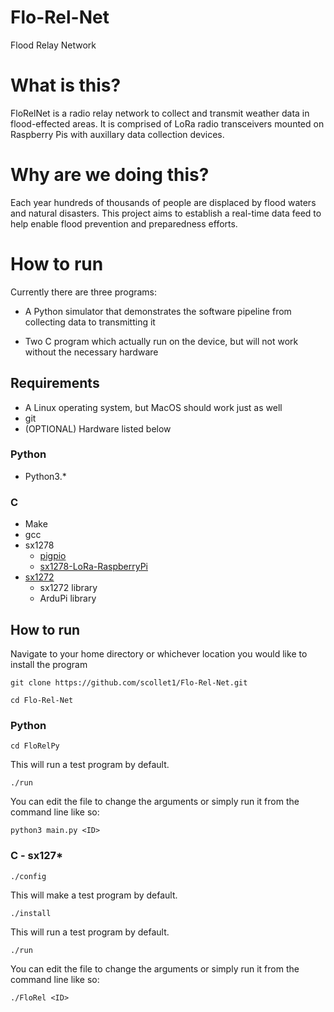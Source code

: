 # Flo-Rel-Net
Flood Relay Network

# What is this?

FloRelNet is a radio relay network to collect and transmit weather data in flood-effected areas. It is comprised of LoRa radio transceivers mounted on Raspberry Pis with auxillary data collection devices.


# Why are we doing this?

Each year hundreds of thousands of people are displaced by flood waters and natural disasters. This project aims to establish a real-time data feed to help enable flood prevention and preparedness efforts.

# How to run

Currently there are three programs:

 - A Python simulator that demonstrates the software pipeline from collecting data to transmitting it

 - Two C program which actually run on the device, but will not work without the necessary hardware

## Requirements

 - A Linux operating system, but MacOS should work just as well
 - git
 - (OPTIONAL) Hardware listed below

### Python

  - Python3.*

### C

 - Make
 - gcc
 - sx1278
   - [pigpio](https://github.com/scollet1/sx1278-LoRa-RaspberryPi)
   - [sx1278-LoRa-RaspberryPi](https://github.com/joan2937/pigpio)
 - [sx1272](https://www.cooking-hacks.com/documentation/tutorials/extreme-range-lora-sx1272-module-shield-arduino-raspberry-pi-intel-galileo/)
   - sx1272 library
   - ArduPi library

## How to run

Navigate to your home directory or whichever location you would like to install the program

`git clone https://github.com/scollet1/Flo-Rel-Net.git`

`cd Flo-Rel-Net`

### Python

`cd FloRelPy`

This will run a test program by default.

`./run`

You can edit the file to change the arguments or simply run it from the command line like so:

`python3 main.py <ID>`

### C - sx127*

`./config`

This will make a test program by default.

`./install`

This will run a test program by default.

`./run`

You can edit the file to change the arguments or simply run it from the command line like so:

`./FloRel <ID>`
